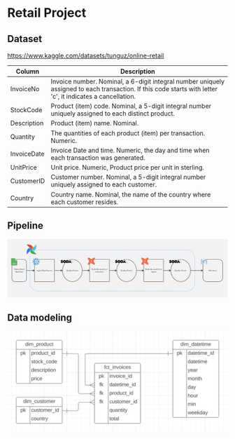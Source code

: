 Retail Project
========


## Dataset

https://www.kaggle.com/datasets/tunguz/online-retail

| Column      | Description |
| ----------- | ----------- |
| InvoiceNo      | Invoice number. Nominal, a 6-digit integral number uniquely assigned to each transaction. If this code starts with letter 'c', it indicates a cancellation.       |
| StockCode   | Product (item) code. Nominal, a 5-digit integral number uniquely assigned to each distinct product.        |
| Description      | Product (item) name. Nominal.       |
| Quantity   | The quantities of each product (item) per transaction. Numeric.        |
| InvoiceDate      | Invoice Date and time. Numeric, the day and time when each transaction was generated.       |
| UnitPrice   | Unit price. Numeric, Product price per unit in sterling.        |
| CustomerID      | Customer number. Nominal, a 5-digit integral number uniquely assigned to each customer.       |
| Country   | Country name. Nominal, the name of the country where each customer resides.        |


## Pipeline

![pipeline_image](/include/images/pipeline_image.png)  

## Data modeling

![modeling_image](/include/images/data_modeling.png)  















